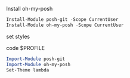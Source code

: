 
Install oh-my-posh
```powershell
Install-Module posh-git -Scope CurrentUser
Install-Module oh-my-posh -Scope CurrentUser
```

set styles

code $PROFILE

```powershell
Import-Module posh-git
Import-Module oh-my-posh
Set-Theme lambda
```
